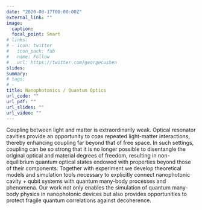 ```yaml
---
date: "2020-08-17T00:00:00Z"
external_link: ""
image:
  caption: 
  focal_point: Smart
# links:
# - icon: twitter
#   icon_pack: fab
#   name: Follow
#   url: https://twitter.com/georgecushen
slides: 
summary: 
# tags:
# - 
title: Nanophotonics / Quantum Optics
url_code: ""
url_pdf: ""
url_slides: ""
url_video: ""
---
```


Coupling between light and matter is extraordinarily weak. Optical resonator cavities provide an opportunity to coax repeated light-matter interactions, thereby enhancing coupling far beyond that of free space. In such settings, coupling can be so strong that it is no longer possible to disentangle the original optical and material degrees of freedom, resulting in non-equilibrium quantum optical states endowed with properties beyond those of their components. Together with experiment we develop theoretical models and simulation tools necessary to explicitly connect nanophotonic cavity + qubit systems with quantum many-body processes and phenomena. Our work not only enables the simulation of quantum many-body physics in nanophotonic devices but also provides opportunities to protect fragile quantum correlations against decoherence.